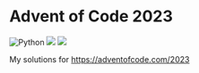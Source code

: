 # Advent of Code 2023
![Python](https://img.shields.io/badge/python-3.12-blue.svg)
![](https://img.shields.io/badge/stars%20⭐-20-yellow)
![](https://img.shields.io/badge/days%20completed-10-red)

My solutions for https://adventofcode.com/2023
